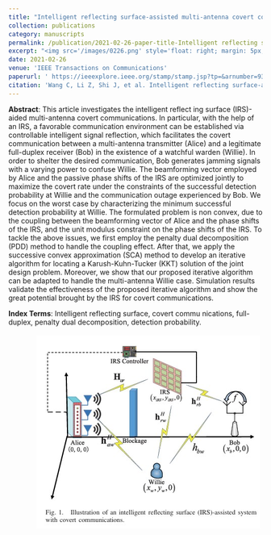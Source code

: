 ```yaml
---
title: "Intelligent reflecting surface-assisted multi-antenna covert communications:Joint active and passive beamforming optimization"
collection: publications
category: manuscripts
permalink: /publication/2021-02-26-paper-title-Intelligent reflecting surface-assisted multi-antenna covert communications:Joint active and passive beamforming optimization
excerpt: "<img src='/images/0226.png' style='float: right; margin: 5px;' width='300px'>We investigates the joint active and passive beamforming optimization for intelligent reflecting surface (IRS)-assisted multi-antenna covert communications to maximize the covert rate while satisfying detection error probability and outage constraints. "
date: 2021-02-26
venue: 'IEEE Transactions on Communications'
paperurl: ' https://ieeexplore.ieee.org/stamp/stamp.jsp?tp=&arnumber=9363936'
citation: 'Wang C, Li Z, Shi J, et al. Intelligent reflecting surface-assisted multi-antenna covert communications: Joint active and passive beamforming optimization[J]. IEEE Transactions on Communications, 2021, 69(6): 3984-4000.'
---
```




**Abstract**: This article investigates the intelligent reflect ing surface (IRS)-aided multi-antenna covert communications. In particular, with the help of an IRS, a favorable communication environment can be established via controllable intelligent signal reflection, which facilitates the covert communication between a multi-antenna transmitter (Alice) and a legitimate full-duplex receiver (Bob) in the existence of a watchful warden (Willie). In order to shelter the desired communication, Bob generates jamming signals with a varying power to confuse Willie. The beamforming vector employed by Alice and the passive phase shifts of the IRS are optimized jointly to maximize the covert rate under the constraints of the successful detection probability at Willie and the communication outage experienced by Bob. We focus on the worst case by characterizing the minimum successful detection probability at Willie. The formulated problem is non convex, due to the coupling between the beamforming vector of Alice and the phase shifts of the IRS, and the unit modulus constraint on the phase shifts of the IRS. To tackle the above issues, we first employ the penalty dual decomposition (PDD) method to handle the coupling effect. After that, we apply the successive convex approximation (SCA) method to develop an iterative algorithm for locating a Karush-Kuhn-Tucker (KKT) solution of the joint design problem. Moreover, we show that our proposed iterative algorithm can be adapted to handle the multi-antenna Willie case. Simulation results validate the effectiveness of the proposed iterative algorithm and show the great potential brought by the IRS for covert communications.


**Index Terms**: Intelligent reflecting surface, covert commu nications, full-duplex, penalty dual decomposition, detection probability.


<img src='/images/0226.png' style='float: right; margin: 5px;'>
